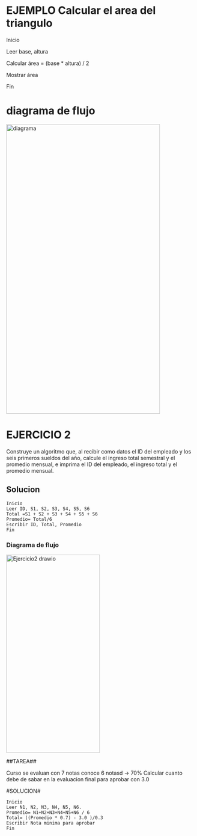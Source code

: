 # EJEMPLO Calcular el area del triangulo #

Inicio

Leer base, altura

Calcular área = (base * altura) / 2

Mostrar área

Fin

# diagrama de flujo #
<img width="409" height="770" alt="diagrama" src="https://github.com/user-attachments/assets/0e9351cc-17ad-467c-a485-5e85174beb40" />

# EJERCICIO 2 #

Construye un algoritmo que, al recibir como datos el ID del empleado y los seis primeros sueldos del año, calcule el ingreso total semestral y el promedio mensual, e imprima el ID del empleado, el ingreso total y el promedio mensual.

## Solucion ##
```
Inicio
Leer ID, S1, S2, S3, S4, S5, S6
Total =S1 + S2 + S3 + S4 + S5 + S6
Promedio= Total/6
Escribir ID, Total, Promedio
Fin
```

### Diagrama de flujo 

<img width="249" height="527" alt="Ejercicio2 drawio" src="https://github.com/user-attachments/assets/fcd028fc-25ed-4d41-b33f-296f0d4f97c4" />



##TAREA##

Curso se evaluan con 7 notas 
conoce 6 notasd -> 70%
Calcular cuanto debe de sabar en la evaluacion final para aprobar con 3.0


#SOLUCION# 

```
Inicio
Leer N1, N2, N3, N4, N5, N6.
Promedio= N1+N2+N3+N4+N5+N6 / 6
Total= ((Promedio * 0.7) - 3.0 )/0.3
Escribir Nota minima para aprobar
Fin
```
